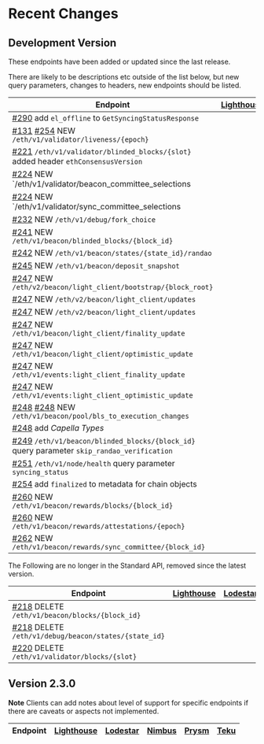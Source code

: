 # Recent Changes


## Development Version

These endpoints have been added or updated since the last release.

There are likely to be descriptions etc outside of the list below, but new query parameters, changes to headers, new endpoints should be listed.

| Endpoint                                                                                                                                                             | [Lighthouse](https://github.com/sigp/lighthouse) | [Lodestar](https://github.com/ChainSafe/lodestar) | [Nimbus](https://github.com/status-im/nimbus-eth2) | [Prysm](https://github.com/prysmaticlabs/prysm) | [Teku](https://github.com/ConsenSys/teku) |
|----------------------------------------------------------------------------------------------------------------------------------------------------------------------|--------------------------------------------------|---------------------------------------------------|----------------------------------------------------|-------------------------------------------------|-------------------------------------------|
| [#290](https://github.com/ethereum/beacon-APIs/pull/290) add `el_offline` to `GetSyncingStatusResponse`                                                              |                                                  |                                                   |                                                    |                                                 |                                           |
| [#131](https://github.com/ethereum/beacon-APIs/pull/131) [#254](https://github.com/ethereum/beacon-APIs/pull/254) NEW `/eth/v1/validator/liveness/{epoch}`           |                                                  |                                                   |                                                    |                                                 |                                           |
| [#221](https://github.com/ethereum/beacon-APIs/pull/221) `/eth/v1/validator/blinded_blocks/{slot}` added header `ethConsensusVersion`                                |                                                  |                                                   |                                                    |                                                 |                                           |
| [#224](https://github.com/ethereum/beacon-APIs/pull/224) NEW `/eth/v1/validator/beacon_committee_selections                                                          |                                                  |                                                   |                                                    |                                                 |                                           |
| [#224](https://github.com/ethereum/beacon-APIs/pull/224) NEW `/eth/v1/validator/sync_committee_selections                                                            |                                                  |                                                   |                                                    |                                                 |                                           |
| [#232](https://github.com/ethereum/beacon-APIs/pull/232) NEW `/eth/v1/debug/fork_choice`                                                                             |                                                  |                                                   |                                                    |                                                 |                                           |
| [#241](https://github.com/ethereum/beacon-APIs/pull/241) NEW `/eth/v1/beacon/blinded_blocks/{block_id}`                                                              |                                                  |                                                   |                                                    |                                                 |                                           |
| [#242](https://github.com/ethereum/beacon-APIs/pull/242) NEW `/eth/v1/beacon/states/{state_id}/randao`                                                               |                                                  |                                                   |                                                    |                                                 |                                           |
| [#245](https://github.com/ethereum/beacon-APIs/pull/245) NEW `/eth/v1/beacon/deposit_snapshot`                                                                       |                                                  |                                                   |                                                    |                                                 |                                           |
| [#247](https://github.com/ethereum/beacon-APIs/pull/247) NEW `/eth/v2/beacon/light_client/bootstrap/{block_root}`                                                    |                                                  |                                                   |                                                    |                                                 |                                           |
| [#247](https://github.com/ethereum/beacon-APIs/pull/247) NEW `/eth/v2/beacon/light_client/updates`                                                                   |                                                  |                                                   |                                                    |                                                 |                                           |
| [#247](https://github.com/ethereum/beacon-APIs/pull/247) NEW `/eth/v2/beacon/light_client/updates`                                                                   |                                                  |                                                   |                                                    |                                                 |                                           |
| [#247](https://github.com/ethereum/beacon-APIs/pull/247) NEW `/eth/v1/beacon/light_client/finality_update`                                                           |                                                  |                                                   |                                                    |                                                 |                                           |
| [#247](https://github.com/ethereum/beacon-APIs/pull/247) NEW `/eth/v1/beacon/light_client/optimistic_update`                                                         |                                                  |                                                   |                                                    |                                                 |                                           |
| [#247](https://github.com/ethereum/beacon-APIs/pull/247) NEW `/eth/v1/events:light_client_finality_update`                                                           |                                                  |                                                   |                                                    |                                                 |                                           |
| [#247](https://github.com/ethereum/beacon-APIs/pull/247) NEW `/eth/v1/events:light_client_optimistic_update`                                                         |                                                  |                                                   |                                                    |                                                 |                                           |
| [#248](https://github.com/ethereum/beacon-APIs/pull/248) [#248](https://github.com/ethereum/beacon-APIs/pull/248) NEW `/eth/v1/beacon/pool/bls_to_execution_changes` |                                                  |                                                   |                                                    |                                                 |                                           |
| [#248](https://github.com/ethereum/beacon-APIs/pull/248)  add _Capella Types_                                                                                        |                                                  |                                                   |                                                    |                                                 |                                           |
| [#249](https://github.com/ethereum/beacon-APIs/pull/249) `/eth/v1/beacon/blinded_blocks/{block_id}` query parameter `skip_randao_verification`                       |                                                  |                                                   |                                                    |                                                 |                                           |
| [#251](https://github.com/ethereum/beacon-APIs/pull/251) `/eth/v1/node/health` query parameter `syncing_status`                                                      |                                                  |                                                   |                                                    |                                                 |                                           |
| [#254](https://github.com/ethereum/beacon-APIs/pull/254) add `finalized` to metadata for chain objects                                                               |                                                  |                                                   |                                                    |                                                 |                                           |
| [#260](https://github.com/ethereum/beacon-APIs/pull/260) NEW `/eth/v1/beacon/rewards/blocks/{block_id}`                                                              |                                                  |                                                   |                                                    |                                                 |                                           |
| [#260](https://github.com/ethereum/beacon-APIs/pull/260) NEW `/eth/v1/beacon/rewards/attestations/{epoch}`                                                           |                                                  |                                                   |                                                    |                                                 |                                           |
| [#262](https://github.com/ethereum/beacon-APIs/pull/262) NEW `/eth/v1/beacon/rewards/sync_committee/{block_id}`                                                      |                                                  |                                                   |                                                    |                                                 |                                           |


The Following are no longer in the Standard API, removed since the latest version.

| Endpoint                                                                                                 | [Lighthouse](https://github.com/sigp/lighthouse) | [Lodestar](https://github.com/ChainSafe/lodestar) | [Nimbus](https://github.com/status-im/nimbus-eth2) | [Prysm](https://github.com/prysmaticlabs/prysm) | [Teku](https://github.com/ConsenSys/teku) |
|----------------------------------------------------------------------------------------------------------|--------------------------------------------------|---------------------------------------------------|----------------------------------------------------|-------------------------------------------------|-------------------------------------------|
| [#218](https://github.com/ethereum/beacon-APIs/pull/218) DELETE `/eth/v1/beacon/blocks/{block_id}`       |                                                  |                                                   |                                                    |                                                 |                                           |
| [#218](https://github.com/ethereum/beacon-APIs/pull/218) DELETE `/eth/v1/debug/beacon/states/{state_id}` |                                                  |                                                   |                                                    |                                                 |                                           |
| [#220](https://github.com/ethereum/beacon-APIs/pull/220) DELETE `/eth/v1/validator/blocks/{slot}`        |                                                  |                                                   |                                                    |                                                 |                                           |

## Version 2.3.0

__Note__ Clients can add notes about level of support for specific endpoints if there are caveats or aspects not implemented.

| Endpoint | [Lighthouse](https://github.com/sigp/lighthouse) | [Lodestar](https://github.com/ChainSafe/lodestar) | [Nimbus](https://github.com/status-im/nimbus-eth2) | [Prysm](https://github.com/prysmaticlabs/prysm) | [Teku](https://github.com/ConsenSys/teku) |
|----------|--------------------------------------------------|---------------------------------------------------|----------------------------------------------------|-------------------------------------------------|-------------------------------------------|
